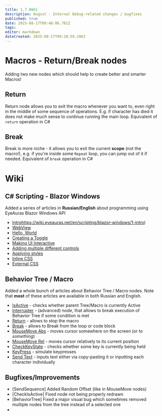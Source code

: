 ```yaml
---
title: 1.7.8661
description: August - Internal Debug-related changes / bugfixes
published: true
date: 2025-08-17T09:46:06.781Z
tags: 
editor: markdown
dateCreated: 2025-08-17T09:28:59.206Z
---
```


# Macros - Return/Break nodes
Adding two new nodes which should help to create better and smarter Macros!

## Return
Return node allows you to exit the macro whenever you want to, even right in the middle of some sequence of operations. 
E.g. if character has died it does not make much sense to continue running the main loop. 
Equivalent of `return` operation in C#

## Break
Break is more niche - it allows you to exit the current **scope** (not the macro!), e.g. if you're inside some `Repeat` loop, you can jump out of it if needed. 
Equivalent of `break` operation in C#

# Wiki

## C# Scripting - Blazor Windows
Added a series of articles in **Russian/English** about programming using EyeAuras Blazor Windows API
- [Intro](/en/scripting/blazor-windows/1-intro)https://wiki.eyeauras.net/en/scripting/blazor-windows/1-intro) 
- [WebView](https://wiki.eyeauras.net/en/scripting/blazor-windows/2-webview)
- [Hello, World](https://wiki.eyeauras.net/en/scripting/blazor-windows/3-hello-world)
- [Creating a Toggle](https://wiki.eyeauras.net/en/scripting/blazor-windows/4-toggle-hotkeyisactive)
- [Making UI Interactive](https://wiki.eyeauras.net/en/scripting/blazor-windows/reactive-toggle)
- [Adding multiple different controls](https://wiki.eyeauras.net/en/scripting/blazor-windows/multiple-toggles)
- [Applying styles](https://wiki.eyeauras.net/en/scripting/blazor-windows/toggle-styling)
- [Inline CSS](https://wiki.eyeauras.net/en/scripting/blazor-windows/toggles-styling-inline)
- [External CSS](https://wiki.eyeauras.net/en/scripting/blazor-windows/toggles-styling-cssfile)

## Behavior Tree / Macro
Added a whole bunch of articles about Behavior Tree / Macro nodes.
Note that **most** of these articles are available in both Russian and English.
- [IsActive](https://wiki.eyeauras.net/en/behavior-trees/nodes/IsActive) - checks whether parent Tree/Macro is currently Active
- [Interrupter](https://wiki.eyeauras.net/en/behavior-trees/nodes/Interrupter) - (advanced) node, that allows to break execution of Behavior Tree if some condition is met
- [Return](https://wiki.eyeauras.net/en/behavior-trees/nodes/Return) - allows to stop the macro
- [Break](https://wiki.eyeauras.net/en/behavior-trees/nodes/Break) - allows to Break from the loop or code block
- [MouseMove Abs](https://wiki.eyeauras.net/en/behavior-trees/nodes/MouseMoveAbs) - moves cursor somewhere on the screen (or to _something_)
- [MouseMove Rel](https://wiki.eyeauras.net/en/behavior-trees/nodes/MouseMoveRel) - moves cursor relatively to its current position
- [CheckKeyState](https://wiki.eyeauras.net/en/behavior-trees/nodes/CheckKeyState) - checks whether some key is currently being held
- [KeyPress](https://wiki.eyeauras.net/en/behavior-trees/nodes/KeyPress) - simulate keypresses
- [Send Text](https://wiki.eyeauras.net/en/behavior-trees/nodes/SendText) - inputs text either via copy-pasting it or inputting each character individually


## Bugfixes/Improvements
- [SendSequence] Added Random Offset (like in MouseMove nodes)
- [CheckIsActive] Fixed node not being properly redrawn
- [BehaviorTree] Fixed a major visual bug which sometimes removed multiple nodes from the tree instead of a selected one
- 


